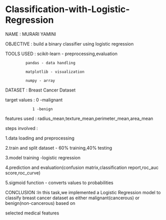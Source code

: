 # Classification-with-Logistic-Regression

NAME : MURARI YAMINI

OBJECTIVE : build a binary classifier using logistic regression

TOOLS USED : scikit-learn - preprocessing,evaluation

             pandas - data handling

             matplotlib - visualization

             numpy - array

DATASET : Breast Cancer Dataset

target values : 0 -malignant

                1 -benign 

features used : radius_mean,texture_mean,perimeter_mean,area_mean

steps involved :

1.data loading and preprocessing

2.train and split dataset - 60% training,40% testing

3.model training -logistic regression

4.prediction and evaluation(confusion matrix,classification report,roc_auc score,roc_curve)

5.sigmoid function - converts values to probabilities

CONCLUSION :In this task,we implemented a Logistic Regression model to classify breast cancer dataset as either malignant(cancerous) or benign(non-cancerous) based on 

selected medical features
